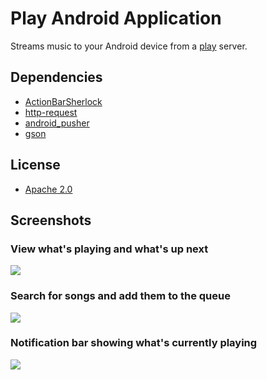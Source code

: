 # Play Android Application

Streams music to your Android device from a [play](https://github.com/play/play) server.

## Dependencies

* [ActionBarSherlock](https://github.com/JakeWharton/ActionBarSherlock)
* [http-request](https://github.com/kevinsawicki/http-request)
* [android_pusher](https://github.com/kevinsawicki/android_pusher)
* [gson](http://code.google.com/p/google-gson/)

## License

* [Apache 2.0](http://www.apache.org/licenses/LICENSE-2.0.html)

## Screenshots

### View what's playing and what's up next

![](http://img.skitch.com/20120429-rq3sgm8fbbbxwisep7rbsedj6h.png)

### Search for songs and add them to the queue

![](http://img.skitch.com/20120429-p11jeqaiym321m46cynjqt622y.png)

### Notification bar showing what's currently playing

![](http://img.skitch.com/20120429-gaxfmpua8bmjn69qhbabhsy9nb.png)
